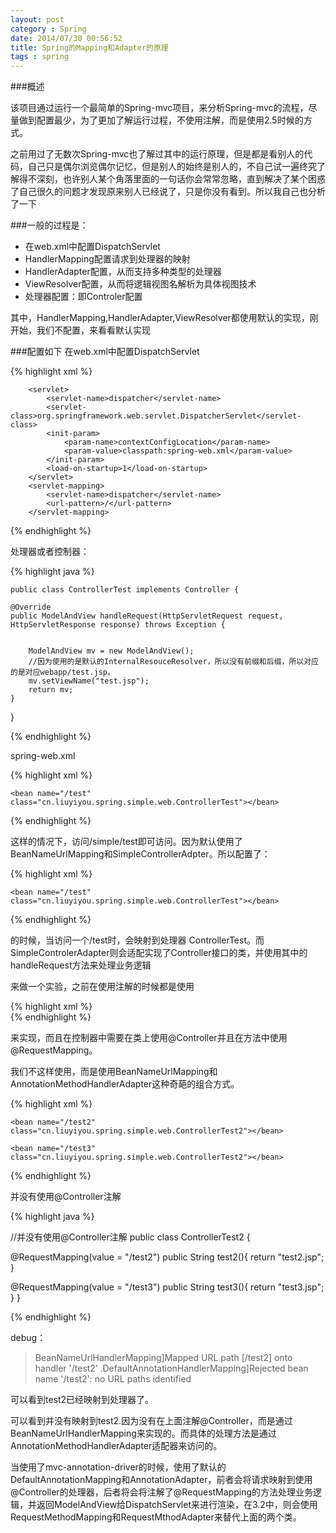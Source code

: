 ```yaml
---
layout: post
category : Spring
date: 2014/07/30 00:56:52 
title: Spring的Mapping和Adapter的原理
tags : spring
---
```



###概述

该项目通过运行一个最简单的Spring-mvc项目，来分析Spring-mvc的流程，尽量做到配置最少，为了更加了解运行过程，不使用注解，而是使用2.5时候的方式。

之前用过了无数次Spring-mvc也了解过其中的运行原理，但是都是看别人的代码，自己只是偶尔浏览偶尔记忆，但是别人的始终是别人的，不自己试一遍终究了解得不深刻，也许别人某个角落里面的一句话你会常常忽略，直到解决了某个困惑了自己很久的问题才发现原来别人已经说了，只是你没有看到。所以我自己也分析了一下

###一般的过程是：
- 在web.xml中配置DispatchServlet
- HandlerMapping配置请求到处理器的映射
- HandlerAdapter配置，从而支持多种类型的处理器
- ViewResolver配置，从而将逻辑视图名解析为具体视图技术
- 处理器配置：即Controler配置

其中，HandlerMapping,HandlerAdapter,ViewResolver都使用默认的实现，刚开始，我们不配置，来看看默认实现


###配置如下
在web.xml中配置DispatchServlet

{% highlight xml %}    

        <servlet>
            <servlet-name>dispatcher</servlet-name>
            <servlet-class>org.springframework.web.servlet.DispatcherServlet</servlet-class>
            <init-param>
                <param-name>contextConfigLocation</param-name>
                <param-value>classpath:spring-web.xml</param-value>
            </init-param>
            <load-on-startup>1</load-on-startup>
        </servlet>
        <servlet-mapping>
            <servlet-name>dispatcher</servlet-name>
            <url-pattern>/</url-pattern>
        </servlet-mapping>

{% endhighlight %}

处理器或者控制器：

{% highlight java %}    

    public class ControllerTest implements Controller {

    @Override
    public ModelAndView handleRequest(HttpServletRequest request, HttpServletResponse response) throws Exception {


        ModelAndView mv = new ModelAndView();
        //因为使用的是默认的InternalResouceResolver，所以没有前缀和后缀，所以对应的是对应webapp/test.jsp。
        mv.setViewName("test.jsp");
        return mv;
    }
}

{% endhighlight %}

spring-web.xml

{% highlight xml %}    

    <bean name="/test" class="cn.liuyiyou.spring.simple.web.ControllerTest"></bean>

{% endhighlight %}

这样的情况下，访问/simple/test即可访问。因为默认使用了BeanNameUrlMapping和SimpleControllerAdpter。所以配置了：

{% highlight xml %}    

    <bean name="/test" class="cn.liuyiyou.spring.simple.web.ControllerTest"></bean>

{% endhighlight %}

的时候，当访问一个/test时，会映射到处理器  ControllerTest。而SimpleControlerAdapter则会适配实现了Controller接口的类，并使用其中的handleRequest方法来处理业务逻辑

来做一个实验，之前在使用注解的时候都是使用

{% highlight xml %}    
    <mvc-annotation-driver />
{% endhighlight %}

来实现，而且在控制器中需要在类上使用@Controller并且在方法中使用@RequestMapping。

我们不这样使用，而是使用BeanNameUrlMapping和AnnotationMethodHandlerAdapter这种奇葩的组合方式。

{% highlight xml %}    

    <bean name="/test2" class="cn.liuyiyou.spring.simple.web.ControllerTest2"></bean>

    <bean name="/test3" class="cn.liuyiyou.spring.simple.web.ControllerTest2"></bean>

{% endhighlight %}

并没有使用@Controller注解

{% highlight java %}    


//并没有使用@Controller注解
public class ControllerTest2 {

@RequestMapping(value = "/test2")
public String test2(){
return "test2.jsp";
}


@RequestMapping(value = "/test3")
public String test3(){
return "test3.jsp";
}
}

{% endhighlight %}

debug：

> BeanNameUrlHandlerMapping]Mapped URL path [/test2] onto handler '/test2’
> .DefaultAnnotationHandlerMapping]Rejected bean name '/test2': no URL paths identified


可以看到test2已经映射到处理器了。

可以看到并没有映射到test2.因为没有在上面注解@Controller，而是通过BeanNameUrlHandlerMapping来实现的。而具体的处理方法是通过AnnotationMethodHandlerAdapter适配器来访问的。

当使用了mvc-annotation-driver的时候，使用了默认的DefaultAnnotationMapping和AnnotationAdapter，前者会将请求映射到使用@Controller的处理器，后者将会将注解了@RequestMapping的方法处理业务逻辑，并返回ModelAndView给DispatchServlet来进行渲染，在3.2中，则会使用RequestMethodMapping和RequestMthodAdapter来替代上面的两个类。

